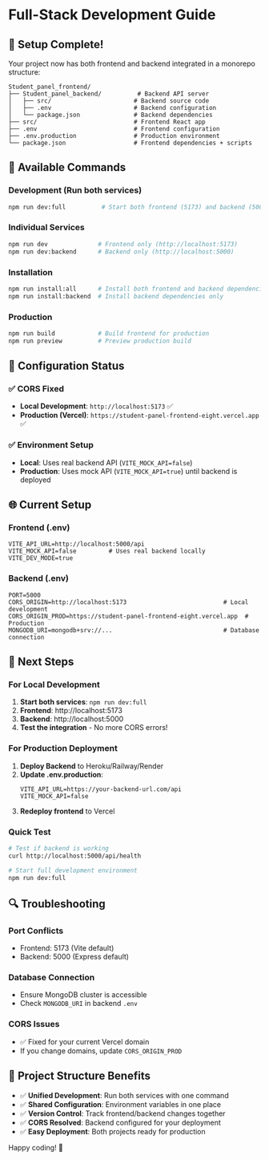 # Full-Stack Development Guide

## 🎉 Setup Complete!

Your project now has both frontend and backend integrated in a monorepo structure:

```
Student_panel_frontend/
├── Student_panel_backend/          # Backend API server
│   ├── src/                       # Backend source code
│   ├── .env                       # Backend configuration
│   └── package.json               # Backend dependencies
├── src/                           # Frontend React app
├── .env                           # Frontend configuration
├── .env.production                # Production environment
└── package.json                   # Frontend dependencies + scripts
```

## 🚀 Available Commands

### Development (Run both services)
```bash
npm run dev:full          # Start both frontend (5173) and backend (5000)
```

### Individual Services
```bash
npm run dev              # Frontend only (http://localhost:5173)
npm run dev:backend      # Backend only (http://localhost:5000)
```

### Installation
```bash
npm run install:all      # Install both frontend and backend dependencies
npm run install:backend  # Install backend dependencies only
```

### Production
```bash
npm run build            # Build frontend for production
npm run preview          # Preview production build
```

## 🔧 Configuration Status

### ✅ CORS Fixed
- **Local Development**: `http://localhost:5173` ✅
- **Production (Vercel)**: `https://student-panel-frontend-eight.vercel.app` ✅

### ✅ Environment Setup
- **Local**: Uses real backend API (`VITE_MOCK_API=false`)
- **Production**: Uses mock API (`VITE_MOCK_API=true`) until backend is deployed

## 🌐 Current Setup

### Frontend (.env)
```env
VITE_API_URL=http://localhost:5000/api
VITE_MOCK_API=false         # Uses real backend locally
VITE_DEV_MODE=true
```

### Backend (.env)
```env
PORT=5000
CORS_ORIGIN=http://localhost:5173                           # Local development
CORS_ORIGIN_PROD=https://student-panel-frontend-eight.vercel.app  # Production
MONGODB_URI=mongodb+srv://...                               # Database connection
```

## 🎯 Next Steps

### For Local Development
1. **Start both services**: `npm run dev:full`
2. **Frontend**: http://localhost:5173
3. **Backend**: http://localhost:5000
4. **Test the integration** - No more CORS errors!

### For Production Deployment
1. **Deploy Backend** to Heroku/Railway/Render
2. **Update .env.production**:
   ```env
   VITE_API_URL=https://your-backend-url.com/api
   VITE_MOCK_API=false
   ```
3. **Redeploy frontend** to Vercel

### Quick Test
```bash
# Test if backend is working
curl http://localhost:5000/api/health

# Start full development environment
npm run dev:full
```

## 🔍 Troubleshooting

### Port Conflicts
- Frontend: 5173 (Vite default)
- Backend: 5000 (Express default)

### Database Connection
- Ensure MongoDB cluster is accessible
- Check `MONGODB_URI` in backend `.env`

### CORS Issues
- ✅ Fixed for your current Vercel domain
- If you change domains, update `CORS_ORIGIN_PROD`

## 📁 Project Structure Benefits

- ✅ **Unified Development**: Run both services with one command
- ✅ **Shared Configuration**: Environment variables in one place
- ✅ **Version Control**: Track frontend/backend changes together
- ✅ **CORS Resolved**: Backend configured for your deployment
- ✅ **Easy Deployment**: Both projects ready for production

Happy coding! 🚀
